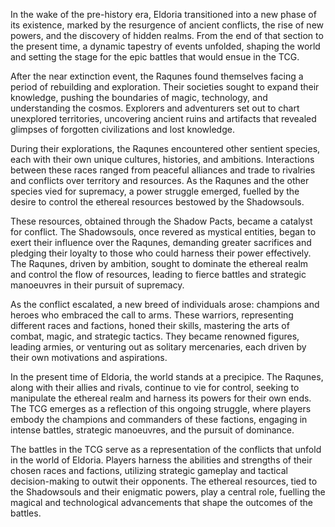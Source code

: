 In the wake of the pre-history era, Eldoria transitioned into a new phase of its existence, marked by the resurgence of ancient conflicts, the rise of new powers, and the discovery of hidden realms. From the end of that section to the present time, a dynamic tapestry of events unfolded, shaping the world and setting the stage for the epic battles that would ensue in the TCG.

After the near extinction event, the Raqunes found themselves facing a period of rebuilding and exploration. Their societies sought to expand their knowledge, pushing the boundaries of magic, technology, and understanding the cosmos. Explorers and adventurers set out to chart unexplored territories, uncovering ancient ruins and artifacts that revealed glimpses of forgotten civilizations and lost knowledge.

During their explorations, the Raqunes encountered other sentient species, each with their own unique cultures, histories, and ambitions. Interactions between these races ranged from peaceful alliances and trade to rivalries and conflicts over territory and resources. As the Raqunes and the other species vied for supremacy, a power struggle emerged, fuelled by the desire to control the ethereal resources bestowed by the Shadowsouls.

These resources, obtained through the Shadow Pacts, became a catalyst for conflict. The Shadowsouls, once revered as mystical entities, began to exert their influence over the Raqunes, demanding greater sacrifices and pledging their loyalty to those who could harness their power effectively. The Raqunes, driven by ambition, sought to dominate the ethereal realm and control the flow of resources, leading to fierce battles and strategic manoeuvres in their pursuit of supremacy.

As the conflict escalated, a new breed of individuals arose: champions and heroes who embraced the call to arms. These warriors, representing different races and factions, honed their skills, mastering the arts of combat, magic, and strategic tactics. They became renowned figures, leading armies, or venturing out as solitary mercenaries, each driven by their own motivations and aspirations.

In the present time of Eldoria, the world stands at a precipice. The Raqunes, along with their allies and rivals, continue to vie for control, seeking to manipulate the ethereal realm and harness its powers for their own ends. The TCG emerges as a reflection of this ongoing struggle, where players embody the champions and commanders of these factions, engaging in intense battles, strategic manoeuvres, and the pursuit of dominance.

The battles in the TCG serve as a representation of the conflicts that unfold in the world of Eldoria. Players harness the abilities and strengths of their chosen races and factions, utilizing strategic gameplay and tactical decision-making to outwit their opponents. The ethereal resources, tied to the Shadowsouls and their enigmatic powers, play a central role, fuelling the magical and technological advancements that shape the outcomes of the battles.